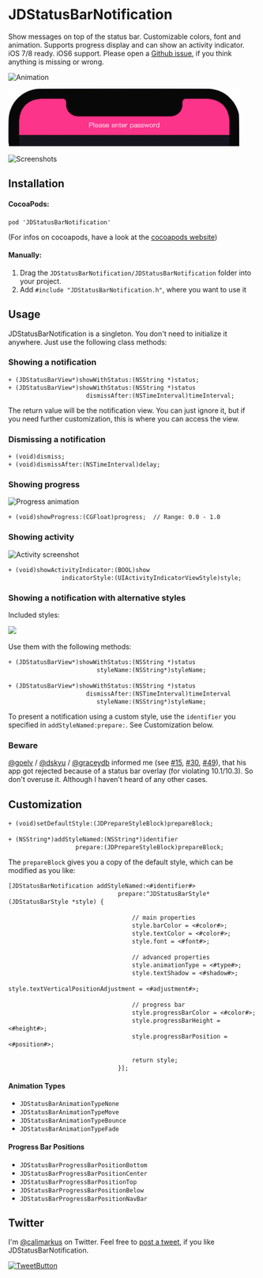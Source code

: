 # JDStatusBarNotification

Show messages on top of the status bar. Customizable colors, font and animation. Supports progress display and can show an activity indicator. iOS 7/8 ready. iOS6 support. Please open a [Github issue], if you think anything is missing or wrong.

![Animation](gfx/animation.gif "Animation")

![Screenshots](gfx/screenshots_iPhoneX.png "screenshots_iPhoneX")

![Screenshots](gfx/screenshots.png "Screenshots")

## Installation

#### CocoaPods:

`pod 'JDStatusBarNotification'`

(For infos on cocoapods, have a look at the [cocoapods website])

#### Manually:

1. Drag the `JDStatusBarNotification/JDStatusBarNotification` folder into your project.
2. Add `#include "JDStatusBarNotification.h"`, where you want to use it

## Usage

JDStatusBarNotification is a singleton. You don't need to initialize it anywhere.
Just use the following class methods:

### Showing a notification
    
    + (JDStatusBarView*)showWithStatus:(NSString *)status;
    + (JDStatusBarView*)showWithStatus:(NSString *)status
                          dismissAfter:(NSTimeInterval)timeInterval;

The return value will be the notification view. You can just ignore it, but if you need further customization, this is where you can access the view.

### Dismissing a notification

    + (void)dismiss;
    + (void)dismissAfter:(NSTimeInterval)delay;
    
### Showing progress

![Progress animation](gfx/progress.gif "Progress animation")

    + (void)showProgress:(CGFloat)progress;  // Range: 0.0 - 1.0
    
### Showing activity

![Activity screenshot](gfx/activity.gif "Activity screenshot")

    + (void)showActivityIndicator:(BOOL)show
                   indicatorStyle:(UIActivityIndicatorViewStyle)style;
    
### Showing a notification with alternative styles

Included styles:

![](gfx/styles.png)

Use them with the following methods:

    + (JDStatusBarView*)showWithStatus:(NSString *)status
                             styleName:(NSString*)styleName;

    + (JDStatusBarView*)showWithStatus:(NSString *)status
                          dismissAfter:(NSTimeInterval)timeInterval
                             styleName:(NSString*)styleName;
                 
To present a notification using a custom style, use the `identifier` you specified in `addStyleNamed:prepare:`. See Customization below.

### Beware

[@goelv](https://github.com/goelv) / [@dskyu](https://github.com/dskyu) / [@graceydb](https://github.com/graceydb) informed me (see [#15](https://github.com/calimarkus/JDStatusBarNotification/issues/15), [#30](https://github.com/calimarkus/JDStatusBarNotification/issues/30), [#49](https://github.com/calimarkus/JDStatusBarNotification/issues/49)), that his app got rejected because of a status bar overlay (for violating 10.1/10.3). So don't overuse it. Although I haven't heard of any other cases.

## Customization

    + (void)setDefaultStyle:(JDPrepareStyleBlock)prepareBlock;
    
    + (NSString*)addStyleNamed:(NSString*)identifier
                       prepare:(JDPrepareStyleBlock)prepareBlock;


The `prepareBlock` gives you a copy of the default style, which can be modified as you like:

	[JDStatusBarNotification addStyleNamed:<#identifier#>
	                               prepare:^JDStatusBarStyle*(JDStatusBarStyle *style) {
	                               
                                       // main properties
	                                   style.barColor = <#color#>;
	                                   style.textColor = <#color#>;
	                                   style.font = <#font#>;
	                                   
                                       // advanced properties
	                                   style.animationType = <#type#>;
	                                   style.textShadow = <#shadow#>;
	                                   style.textVerticalPositionAdjustment = <#adjustment#>;

                                       // progress bar
                                       style.progressBarColor = <#color#>;
                                       style.progressBarHeight = <#height#>;
                                       style.progressBarPosition = <#position#>;

	                                   return style;
	                               }];

#### Animation Types

- `JDStatusBarAnimationTypeNone`
- `JDStatusBarAnimationTypeMove`
- `JDStatusBarAnimationTypeBounce`
- `JDStatusBarAnimationTypeFade`

#### Progress Bar Positions

- `JDStatusBarProgressBarPositionBottom`
- `JDStatusBarProgressBarPositionCenter`
- `JDStatusBarProgressBarPositionTop`
- `JDStatusBarProgressBarPositionBelow`
- `JDStatusBarProgressBarPositionNavBar`

## Twitter

I'm [@calimarkus](http://twitter.com/calimarkus) on Twitter. Feel free to [post a tweet](https://twitter.com/intent/tweet?button_hashtag=JDStatusBarNotification&text=Simple%20and%20customizable%20statusbar%20notifications%20for%20iOS!%20Check%20it%20out.%20https://github.com/calimarkus/JDStatusBarNotification&via=calimarkus), if you like JDStatusBarNotification.  

[![TweetButton](gfx/tweetbutton.png "Tweet")](https://twitter.com/intent/tweet?button_hashtag=JDStatusBarNotification&text=Simple%20and%20customizable%20statusbar%20notifications%20for%20iOS!%20Check%20it%20out.%20https://github.com/calimarkus/JDStatusBarNotification&via=calimarkus)

[Github issue]: https://github.com/calimarkus/JDStatusBarNotification/issues
[cocoapods website]: http://cocoapods.org
